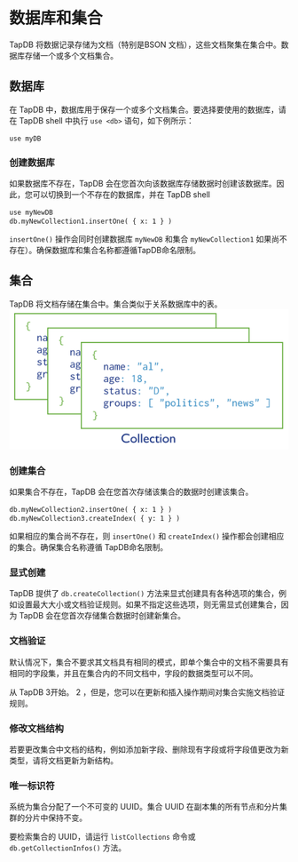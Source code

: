 # 数据库和集合

TapDB 将数据记录存储为文档（特别是BSON 文档），这些文档聚集在集合中。数据库存储一个或多个文档集合。

## 数据库

在 TapDB 中，数据库用于保存一个或多个文档集合。要选择要使用的数据库，请在 TapDB shell 中执行 `use <db>` 语句，如下例所示：

```
use myDB
```

### 创建数据库

如果数据库不存在，TapDB 会在您首次向该数据库存储数据时创建该数据库。因此，您可以切换到一个不存在的数据库，并在 TapDB shell

```
use myNewDB
db.myNewCollection1.insertOne( { x: 1 } )
```

`insertOne()` 操作会同时创建数据库 `myNewDB` 和集合 `myNewCollection1` 如果尚不存在）。确保数据库和集合名称都遵循TapDB命名限制。

## 集合

TapDB 将文档存储在集合中。集合类似于关系数据库中的表。
![](../images/collection.svg)

### 创建集合

如果集合不存在，TapDB 会在您首次存储该集合的数据时创建该集合。

```
db.myNewCollection2.insertOne( { x: 1 } )
db.myNewCollection3.createIndex( { y: 1 } )
```

如果相应的集合尚不存在，则 `insertOne()` 和 `createIndex()` 操作都会创建相应的集合。确保集合名称遵循 TapDB命名限制。

### 显式创建

TapDB 提供了 `db.createCollection()` 方法来显式创建具有各种选项的集合，例如设置最大大小或文档验证规则。如果不指定这些选项，则无需显式创建集合，因为 TapDB 会在您首次存储集合数据时创建新集合。

### 文档验证

默认情况下，集合不要求其文档具有相同的模式，即单个集合中的文档不需要具有相同的字段集，并且在集合内的不同文档中，字段的数据类型可以不同。

从 TapDB 3开始。 2 ，但是，您可以在更新和插入操作期间对集合实施文档验证规则。

### 修改文档结构

若要更改集合中文档的结构，例如添加新字段、删除现有字段或将字段值更改为新类型，请将文档更新为新结构。

### 唯一标识符

系统为集合分配了一个不可变的 UUID。集合 UUID 在副本集的所有节点和分片集群的分片中保持不变。

要检索集合的 UUID，请运行 `listCollections` 命令或 `db.getCollectionInfos()` 方法。